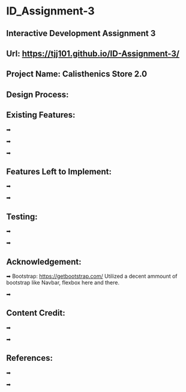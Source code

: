 # ID_Assignment-3
Interactive Development Assignment 3
---------
Url: https://tjj101.github.io/ID-Assignment-3/
--------------
Project Name: Calisthenics Store 2.0
----------------------------------------------------------------------------

Design Process:
-----------------------------------------------------------------------------

Existing Features:
-----------------------------------------------------------------------------

➡

➡

➡

Features Left to Implement:
-----------------------------------------------------------------------------
➡

➡

Testing:
------------------------------------------------------------------------------

➡

➡

Acknowledgement:
--------------------------------------------------------------------------------

➡ Bootstrap: https://getbootstrap.com/
Utilized a decent ammount of bootstrap like Navbar, flexbox here and there.

➡

Content Credit:
---------------------------------------------------------------------------------

➡

➡

References:
---------------------------------------------------------------------------------

➡

➡
